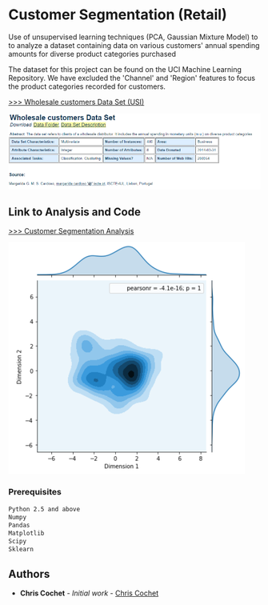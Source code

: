 # Customer Segmentation (Retail)

Use of unsupervised learning techniques (PCA, Gaussian Mixture Model) to to analyze a dataset containing data on various customers' annual spending amounts for diverse product categories purchased

The dataset for this project can be found on the UCI Machine Learning Repository. We have excluded the 'Channel' and 'Region' features to focus the product categories recorded for customers.

[>>> Wholesale customers Data Set (USI)](https://archive.ics.uci.edu/ml/datasets/Wholesale+customers)

![Data Set Info](https://github.com/ChristopherCochet/Retail-Customer-Segmentation/blob/master/UCI%20Dataset%20Source.PNG)

## Link to Analysis and Code

[>>> Customer Segmentation Analysis](http://localhost:8890/notebooks/Portfolio/Retail%20Customer%20Segmentation/Retail-Customer-Segmentation/Retail_customer_segmentation_for_AB_testing.ipynb)

![Customer Clusters](https://github.com/ChristopherCochet/Retail-Customer-Segmentation/blob/master/Retail%20Customer%20Clusters.PNG)

### Prerequisites

```
Python 2.5 and above
Numpy
Pandas
Matplotlib
Scipy
Sklearn
```

## Authors

* **Chris Cochet** - *Initial work* - [Chris Cochet](https://github.com/ChristopherCochet)